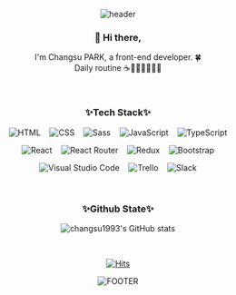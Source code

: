 <div align=center>
  
  ![header](https://capsule-render.vercel.app/api?type=waving&height=200&section=header&color=gradient&text=Changsu&nbsp;PARK&fontSize=60&animation=blinking&fontAlignY=38)
 
  <h3>👋 Hi there,</h3>
  <p>I'm Changsu PARK, a front-end developer. 🍀 <br> Daily routine ☕️🧑‍💻🏃🍻🧑‍💻</p>
  
  <br>
  
  <h3>✨Tech Stack✨</h3>
  
  <img alt="HTML" src ="https://img.shields.io/badge/HTML-E34F26.svg?&style=for-the-badge&logo=HTML5&logoColor=white"/> &nbsp;&nbsp;
  <img alt="CSS" src ="https://img.shields.io/badge/CSS-1572B6.svg?&style=for-the-badge&logo=CSS3&logoColor=white"/> &nbsp;&nbsp;
  <img alt="Sass" src ="https://img.shields.io/badge/Sass-cc6699.svg?&style=for-the-badge&logo=Sass&logoColor=white"/> &nbsp;&nbsp;
  <img alt="JavaScript" src ="https://img.shields.io/badge/JavaScript-F7DF1E.svg?&style=for-the-badge&logo=JavaScript&logoColor=white"/> &nbsp;&nbsp;
  <img alt="TypeScript" src ="https://img.shields.io/badge/TypeScript-3178c6.svg?&style=for-the-badge&logo=TypeScript&logoColor=white"/> <br>
  
  <img alt="React" src ="https://img.shields.io/badge/React-61DAFB.svg?&style=for-the-badge&logo=React&logoColor=white"/> &nbsp;&nbsp;
  <img alt="React Router" src ="https://img.shields.io/badge/React Router-CA4245.svg?&style=for-the-badge&logo=React Router&logoColor=white"/> &nbsp;&nbsp;
  <img alt="Redux" src ="https://img.shields.io/badge/Redux-764ABC.svg?&style=for-the-badge&logo=Redux&logoColor=white"/> &nbsp;&nbsp;
  <img alt="Bootstrap" src ="https://img.shields.io/badge/Bootstrap-7952B3.svg?&style=for-the-badge&logo=Bootstrap&logoColor=white"/> <br>
  
  <img alt="Visual Studio Code" src ="https://img.shields.io/badge/Visual Studio Code-007ACC.svg?&style=for-the-badge&logo=Visual Studio Code&logoColor=white"/> &nbsp;&nbsp;
  <img alt="Trello" src ="https://img.shields.io/badge/Trello-0052cc.svg?&style=for-the-badge&logo=Trello&logoColor=white"/> &nbsp;&nbsp;
  <img alt="Slack" src ="https://img.shields.io/badge/Slack-4A154B.svg?&style=for-the-badge&logo=Slack&logoColor=white"/>
  
  <br>
  
  <h3>✨Github State✨</h3>
  
  ![changsu1993's GitHub stats](https://github-readme-stats.vercel.app/api?username=changsu1993&show_icons=true&count_private=true&theme=gruvbox)
  
  <br>
  
  [![Hits](https://hits.seeyoufarm.com/api/count/incr/badge.svg?url=https%3A%2F%2Fgithub.com%2Fchangsu1993&count_bg=%2379C83D&title_bg=%23555555&icon=apple.svg&icon_color=%23E7E7E7&title=hits&edge_flat=false)](https://hits.seeyoufarm.com)
  
  ![FOOTER](https://capsule-render.vercel.app/api?type=waving&height=200&section=footer&color=gradient&animation=blinking&fontAlignY=38)
  
</div>


<!--
**changsu1993/changsu1993** is a ✨ _special_ ✨ repository because its `README.md` (this file) appears on your GitHub profile.

Here are some ideas to get you started:

- 🔭 I’m currently working on ...
- 🌱 I’m currently learning ...
- 👯 I’m looking to collaborate on ...
- 🤔 I’m looking for help with ...
- 💬 Ask me about ...
- 📫 How to reach me: ...
- 😄 Pronouns: ...
- ⚡ Fun fact: ...
-->
